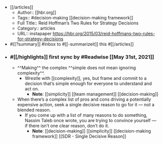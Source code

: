- [[/articles]]
    - Author:: [[hbr.org]]
    - Tags::  #decision-making [[decision-making framework]]
    - Full Title:: Reid Hoffman’s Two Rules for Strategy Decisions
    - Category:: articles
    - URL:: instapaper https://hbr.org/2015/03/reid-hoffmans-two-rules-for-strategy-decisions
- #[[?summary]]  #inbox to #[[-summarizeit]] this #[[/articles]]
- ### #[[/highlights]] first sync by #Readwise [[May 31st, 2021]]
    - ^^Making^^ the complex ^^simple does not mean ignoring complexity^^.
        - Wrestle with [[complexity]], yes, but frame and commit to a decision that’s simple enough for everyone to understand and act on.
            - **Note**:  [[simplicity]] [[team management]] [[decision-making]]
    - When there’s a complex list of pros and cons driving a potentially expensive action, seek a single decisive reason to go for it — not a blended reason.
        - If you come up with a list of many reasons to do something, Nassim Taleb once wrote, you are trying to convince yourself — if there isn’t one clear reason, don’t do it.
            - **Note**: [[decision-making]] [[simplicity]] [[decision-making framework]] [[SDR - Single Decisive Reason]]
